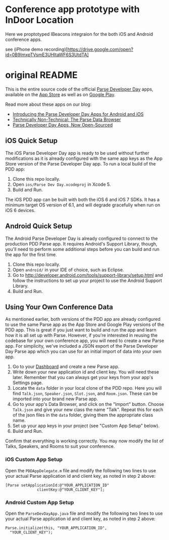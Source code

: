 # Conference app prototype with InDoor Location #

Here we proptotyped IBeacons integraion for the both iOS and Android conference apps. 

see (iPhone demo recording)[https://drive.google.com/open?id=0B9ImxpTVsmE3UHltaWF6S3UtdTA]

# original README #

This is the entire source code of the official [Parse Developer Day](http://www.parsedeveloperday.com) apps, available on the [App Store](https://itunes.apple.com/us/app/parse-developer-day/id691488056) as well as on [Google Play](https://play.google.com/store/apps/details?id=com.parse.parsedevday). 

Read more about these apps on our blog:

* [Introducing the Parse Developer Day Apps for Android and iOS](http://blog.parse.com/2013/08/29/introducing-the-parse-developer-day-apps-for-android-and-ios/)
* [Technically Non-Technical: The Parse Data Browser](http://blog.parse.com/2013/09/26/technically-non-technical-the-parse-data-browser/)
* [Parse Developer Day Apps, Now Open-Sourced](http://blog.parse.com/2013/10/01/parse-developer-day-apps-now-open-sourced)

## iOS Quick Setup ##

The iOS Parse Developer Day app is ready to be used without further modifications as it is already configured with the same app keys as the App Store version of the Parse Developer Day app. To run a local build of the PDD app:

1. Clone this repo locally.
2. Open `ios/Parse Dev Day.xcodeproj` in Xcode 5.
3. Build and Run.

The iOS PDD app can be built with both the iOS 6 and iOS 7 SDKs. It has a minimum target OS version of 6.1, and will degrade gracefully when run on iOS 6 devices.

## Android Quick Setup ##

The Android Parse Developer Day is already configured to connect to the production PDD Parse app. It requires Android's Support Library, though, you'll need to perform some additional steps before you can build and run the app for the first time.

1. Clone this repo locally.
2. Open `android/` in your IDE of choice, such as Eclipse.
3. Go to http://developer.android.com/tools/support-library/setup.html and follow the instructions to set up your project to use the Android Support Library.
4. Build and Run.

## Using Your Own Conference Data ##

As mentioned earlier, both versions of the PDD app are already configured to use the same Parse app as the App Store and Google Play versions of the PDD app. This is great if you just want to build and run the app and learn how it is all set up with Parse. However, if you're interested in reusing the codebase for your own conference app, you will need to create a new Parse app. For simplicity, we've included a JSON export of the Parse Developer Day Parse app which you can use for an initial import of data into your own app.

1. Go to your [Dashboard](https://parse.com/apps) and create a new Parse app.
2. Write down your new application id and client key. You will need these later. Remember that you can always get your keys from your app's Settings page.
3. Locate the `data` folder in your local clone of the PDD repo. Here you will find `Talk.json`, `Speaker.json`, `Slot.json`, and `Room.json`. These can be imported into your brand new Parse app.
4. Go to your app's Data Browser, and click on the "Import" button. Choose `Talk.json` and give your new class the name "Talk". Repeat this for each of the json files in the `data` folder, giving them the appropriate class name.
5. Set up your app keys in your project (see "Custom App Setup" below).
6. Build and Run.

Confirm that everything is working correctly. You may now modify the list of Talks, Speakers, and Rooms to suit your conference.

### iOS Custom App Setup ###

Open the `PDDAppDelegate.m` file and modify the following two lines to use your actual Parse application id and client key, as noted in step 2 above:

```
[Parse setApplicationId:@"YOUR_APPLICATION_ID"
              clientKey:@"YOUR_CLIENT_KEY"];
```

### Android Custom App Setup ###

Open the `ParseDevDayApp.java` file and modify the following two lines to use your actual Parse application id and client key, as noted in step 2 above:

```
Parse.initialize(this, "YOUR_APPLICATION_ID",
  "YOUR_CLIENT_KEY");
```
